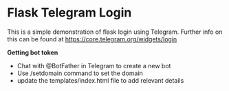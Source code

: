 # Flask Telegram Login

This is a simple demonstration of flask login using Telegram. 
Further info on this can be found at https://core.telegram.org/widgets/login

**Getting bot token**

 - Chat with @BotFather in Telegram to create a new bot
 - Use /setdomain command to set the domain
 - update the templates/index.html file to add relevant details
 
